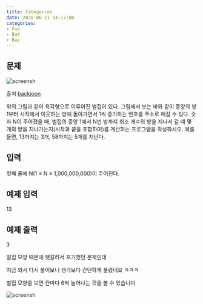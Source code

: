 ```yaml
---
title: Categories
date: 2020-06-21 14:17:00
categories:
- Foo
- Bar
- Baz
---
```


## 문제


![screensh](http://drive.google.com/uc?export=view&id=1heFZOUU9_Yyt56U6Tgt9Bwns30J8uXme)

출처 [backjoon](https://www.acmicpc.net/problem/2292)

위의 그림과 같이 육각형으로 이루어진 벌집이 있다. 그림에서 보는 바와 같이 중앙의 방 1부터 시작해서 이웃하는 방에 돌아가면서 1씩 증가하는 번호를 주소로 매길 수 있다. 숫자 N이 주어졌을 때, 벌집의 중앙 1에서 N번 방까지 최소 개수의 방을 지나서 갈 때 몇 개의 방을 지나가는지(시작과 끝을 포함하여)를 계산하는 프로그램을 작성하시오. 예를 들면, 13까지는 3개, 58까지는 5개를 지난다.

## 입력

첫째 줄에 N(1 ≤ N ≤ 1,000,000,000)이 주어진다.



## 예제 입력

13



## 예제 출력

3

벌집 모양 때문에 헷갈려서 포기했던 문제인데 

지금 와서 다시 풀어보니 생각보다 간단하게 풀렸네요 ㅋㅋㅋ

벌집 모양을 보면 칸마다 6씩 늘어나는 것을 볼 수 있습니다.


![screensh](http://drive.google.com/uc?export=view&id=1CSg7oKyec6ABUkUljIuLSuOifqet1G1r)










